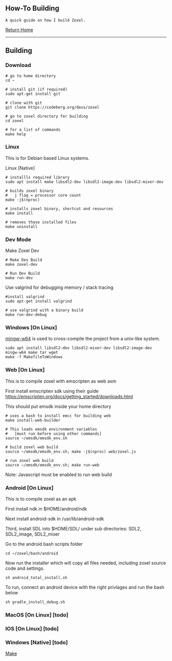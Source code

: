 How-To Building
-----

    A quick guide on how I build Zoxel.

[Return Home](../../readme.md)

-----

## Building

### Download

```
# go to home directory
cd ~

# install git (if required)
sudo apt-get install git

# clone with git
git clone https://codeberg.org/deus/zoxel

# go to zoxel directory for building
cd zoxel

# for a list of commands
make help
```

### Linux

This is for Debian based Linux systems.

Linux [Native]
```
# installls required library
sudo apt install make libsdl2-dev libsdl2-image-dev libsdl2-mixer-dev

# builds zoxel binary
#   j flag = processor core count
make -j$(nproc)

# installs zoxel binary, shortcut and resources
make install

# removes those installed files
make uninstall
```

### Dev Mode

Make Zoxel Dev

```
# Make Dev Build
make zoxel-dev

# Run Dev Build
make run-dev
```

Use valgrind for debugging memory / stack tracing
```
#install valgrind
sudo apt-get install valgrind

# use valgrind with a binary build
make run-dev-debug
```

### Windows [On Linux]

[mingw-w64](http://mingw-w64.org/doku.php) is used to cross-compile the project from a unix-like system.

```
sudo apt install libsdl2-dev libsdl2-mixer-dev libsdl2-image-dev mingw-w64 make tar wget
make -f MakefileToWindows
```

### Web [On Linux]

This is to compile zoxel with emscripten as web asm

First install emscripten sdk using their guide https://emscripten.org/docs/getting_started/downloads.html

This should put emsdk inside your home directory

```
# uses a bash to install emcc for building web
make install-web-builder

# This loads emsdk environment variables
#   [must run before using other commands]
source ~/emsdk/emsdk_env.sh

# build zoxel web build
source ~/emsdk/emsdk_env.sh; make -j$(nproc) web/zoxel.js

# run zoxel web build
source ~/emsdk/emsdk_env.sh; make run-web
```

Note: Javascript must be enabled to run web build

### Android [On Linux]

This is to compile zoxel as an apk

First install ndk in $HOME/android/ndk

Next install android-sdk in /usr/lib/android-sdk

Third, install SDL into $HOME/SDL/ under sub directories:
    SDL2, SDL2_image, SDL2_mixer

Go to the android bash scripts folder
```
cd ~/zoxel/bash/android
```

Now run the installer which will copy all files needed, including zoxel source code and settings.
```
sh android_total_install.sh
```

To run, connect an android device with the right privlages and run the bash below
```
sh gradle_install_debug.sh
```

### MacOS [On Linux] [todo]

### IOS [On Linux] [todo]

### Windows [Native] [todo]

[Make](https://pubs.opengroup.org/onlinepubs/009695399/utilities/make.html)